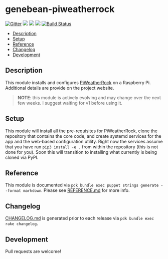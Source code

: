 # genebean-piweatherrock

[![Gitter](https://badges.gitter.im/PiWeatherRock/community.svg)](https://gitter.im/PiWeatherRock/community?utm_source=badge&utm_medium=badge&utm_campaign=pr-badge)
![](https://img.shields.io/puppetforge/pdk-version/genebean/piweatherrock.svg?style=popout)
![](https://img.shields.io/puppetforge/v/genebean/piweatherrock.svg?style=popout)
![](https://img.shields.io/puppetforge/dt/genebean/piweatherrock.svg?style=popout)
[![Build Status](https://travis-ci.com/genebean/genebean-piweatherrock.svg?branch=master)](https://travis-ci.com/genebean/genebean-piweatherrock)

- [Description](#description)
- [Setup](#setup)
- [Reference](#reference)
- [Changelog](#changelog)
- [Development](#development)

## Description

This module installs and configures [PiWeatherRock](https://piweatherrock.technicalissues.us) on a Raspberry Pi. Additional details are provide on the project website.

> **NOTE**: this module is actively evolving and may change over the next few weeks. I suggest waiting for v1 before using it.

## Setup

This module will install all the pre-requisites for PiWeatherRock, clone the repository that contains the core code, and create systemd services for the app and the web-based configuration utility. Right now the services assume that you have run `pip3 install -e .` from within the repository (this is not done for you). Soon this will transition to installing what currently is being cloned via PyPI.

## Reference

This module is documented via `pdk bundle exec puppet strings generate --format markdown`. Please see [REFERENCE.md](REFERENCE.md) for more info.

## Changelog

[CHANGELOG.md](CHANGELOG.md) is generated prior to each release via `pdk bundle exec rake changelog`. 

## Development

Pull requests are welcome!
